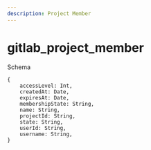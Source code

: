 ```yaml
---
description: Project Member
---
```


# gitlab_project_member

Schema
```
{
	accessLevel: Int,
	createdAt: Date,
	expiresAt: Date,
	membershipState: String,
	name: String,
	projectId: String,
	state: String,
	userId: String,
	username: String,
}
```
